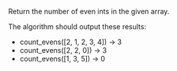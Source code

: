 Return the number of even ints in the given array.

The algorithm should output these results:
- count_evens([2, 1, 2, 3, 4]) → 3
- count_evens([2, 2, 0]) → 3
- count_evens([1, 3, 5]) → 0
